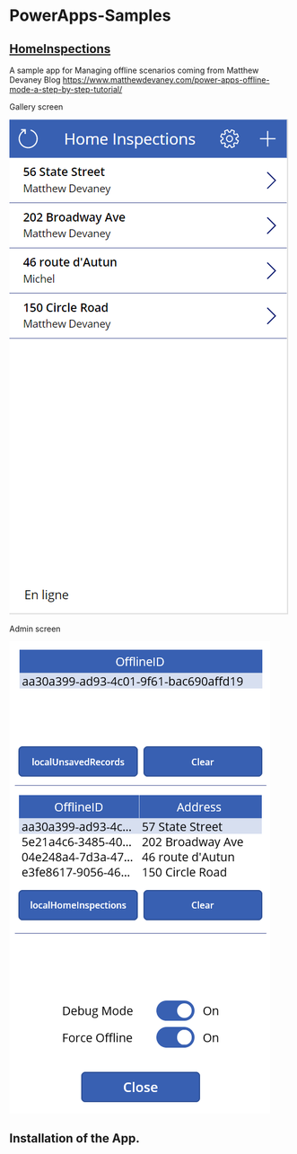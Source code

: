 # PowerApps-Samples
## [HomeInspections](https://github.com/MichelLaplane/PowerApps-Samples/tree/main/HomeInspections)

A sample app for Managing offline scenarios coming from Matthew Devaney Blog https://www.matthewdevaney.com/power-apps-offline-mode-a-step-by-step-tutorial/

Gallery screen

![HomeInspections](https://github.com/MichelLaplane/PowerApps-Samples/raw/main/HomeInspections/Images/Gallery%20Browse.png)


Admin screen

![HomeInspections](https://github.com/MichelLaplane/PowerApps-Samples/raw/main/HomeInspections/Images/Admin%20screen.png)

## Installation of the App.

